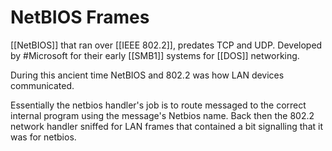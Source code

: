 # NetBIOS Frames
[[NetBIOS]] that ran over [[IEEE 802.2]], predates TCP and UDP. Developed by #Microsoft for their early [[SMB1]] systems for [[DOS]] networking. 

During this ancient time NetBIOS and 802.2 was how LAN devices communicated.

Essentially the netbios handler's job is to route messaged to the correct internal program using the message's Netbios name.
Back then the 802.2 network handler sniffed for LAN frames that contained a bit signalling that it was for netbios. 